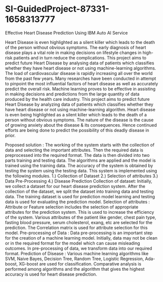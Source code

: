 # SI-GuidedProject-87331-1658313777
Effective Heart Disease Prediction Using IBM Auto AI Service

Heart Disease is even highlighted as a silent killer which leads to the death of the person without obvious symptoms. The early diagnosis of heart disease plays a vital role in making decisions on lifestyle changes in high-risk patients and in turn reduce the complications. This project aims to predict future Heart Disease by analysing data of patients which classifies whether they have heart disease or not using machine-learning algorithms. The load of cardiovascular disease is rapidly increasing all over the world from the past few years. Many researches have been conducted in attempt to pinpoint the most influential factors of heart disease as well as accurately predict the overall risk. Machine learning proves to be effective in assisting in making decisions and predictions from the large quantity of data produced by the health care industry. This project aims to predict future Heart Disease by analyzing data of patients which classifies whether they have heart disease or not using machine-learning algorithm. Heart disease is even being highlighted as a silent killer which leads to the death of a person without obvious symptoms. The nature of the disease is the cause of growing anxiety about the disease & its consequences. Hence continued efforts are being done to predict the possibility of this deadly disease in prior. 

Proposed solution :
The working of the system starts with the collection of data and selecting the 
important attributes. Then the required data is preprocessed into the required format. 
The data is then divided into two parts training and testing data. The algorithms are 
applied and the model is trained using the training data. The accuracy of the system is 
obtained by testing the system using the testing data. This system is implemented 
using the following modules. 
1.) Collection of Dataset 
2.) Selection of attributes 
3.) Data Pre-Processing 
4.) Disease Prediction
Collection of dataset: 
Initially, we collect a dataset for our heart disease prediction system. After the collection of the dataset, we split the dataset into training data and testing data. The training dataset is used for prediction model learning and testing data is used for evaluating the prediction model.
Selection of attributes :
Attribute or Feature selection includes the selection of appropriate attributes for the prediction system. This is used to increase the efficiency of the system. Various attributes of the patient like gender, chest pain type, fasting blood pressure, serum cholesterol, exang, etc are selected for the prediction. The Correlation matrix is used for attribute selection for this model.
Pre-processing of Data :
Data pre-processing is an important step for the creation of a machine learning model. Initially, data may not be clean or in the required format for the model which can cause misleading outcomes. In pre-processing of data, we transform data into our required format.
Prediction of Disease :
Various machine learning algorithms like SVM, Naive Bayes, Decision Tree, Random Tree, Logistic Regression, Ada-boost, XG-boost are used for classification. Comparative analysis is performed among algorithms and the algorithm that gives the highest accuracy is used for heart disease prediction.
